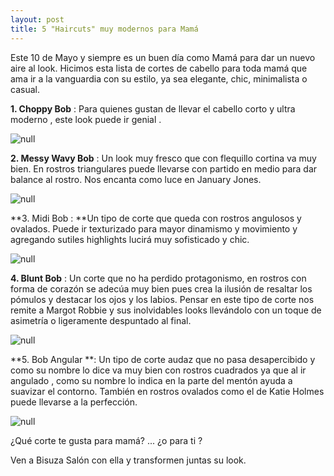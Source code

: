 ```yaml
---
layout: post
title: 5 "Haircuts" muy modernos para Mamá
---
```

Este 10 de Mayo y siempre es un buen día como Mamá para dar un nuevo aire al look. Hicimos esta lista de cortes de cabello para toda mamá que ama ir a la vanguardia con su estilo, ya sea elegante, chic, minimalista o casual.

**1. Choppy Bob** : Para quienes gustan de llevar el cabello corto y ultra moderno , este look puede ir genial .

![null](/img/uploads/siennamiller.jpg)

**2. Messy Wavy Bob** :  Un look muy fresco que con flequillo cortina va muy bien. En rostros triangulares puede llevarse con partido en medio para dar balance al rostro. Nos encanta como luce en January Jones. 

![null](/img/uploads/messywavylook.jpg)

**3. Midi Bob : **Un tipo de corte que queda con rostros angulosos y ovalados. Puede ir texturizado para mayor dinamismo y movimiento y agregando sutiles highlights lucirá muy sofisticado y chic.

![null](/img/uploads/el_corte_de_pelo_de_victoria_beckham_8381_620x.jpg)

**4. Blunt Bob** : Un corte que no ha perdido protagonismo, en rostros con forma de corazón se adecúa muy bien pues crea la ilusión de resaltar los pómulos y destacar los ojos y los labios. Pensar en este tipo de corte nos remite a Margot Robbie y sus inolvidables looks llevándolo con un toque de asimetría o ligeramente despuntado al final.

![null](/img/uploads/blunt.jpg)

**5. Bob Angular **:  Un tipo de corte audaz que no pasa desapercibido y como su nombre lo dice va muy bien con rostros cuadrados ya que al ir angulado , como su nombre lo indica en la parte del mentón ayuda a suavizar el contorno. También en rostros ovalados como el de Katie Holmes puede llevarse a la perfección.

![null](/img/uploads/katieholmes.jpg)

¿Qué corte te gusta para mamá? ... ¿o para ti ?

Ven a Bisuza Salón con ella y transformen juntas su look.
